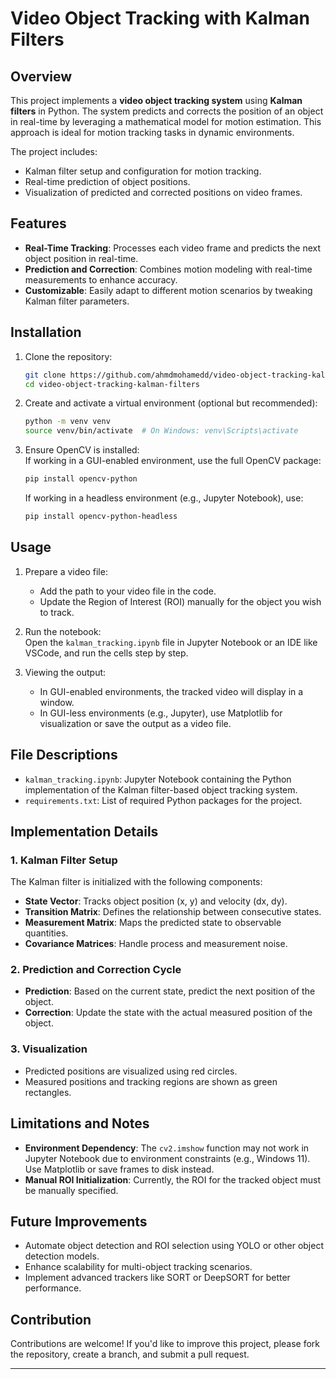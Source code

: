 # Video Object Tracking with Kalman Filters  

## Overview  
This project implements a **video object tracking system** using **Kalman filters** in Python. The system predicts and corrects the position of an object in real-time by leveraging a mathematical model for motion estimation. This approach is ideal for motion tracking tasks in dynamic environments.  

The project includes:  
- Kalman filter setup and configuration for motion tracking.  
- Real-time prediction of object positions.  
- Visualization of predicted and corrected positions on video frames.  

## Features  
- **Real-Time Tracking**: Processes each video frame and predicts the next object position in real-time.  
- **Prediction and Correction**: Combines motion modeling with real-time measurements to enhance accuracy.  
- **Customizable**: Easily adapt to different motion scenarios by tweaking Kalman filter parameters.  

## Installation  

1. Clone the repository:  
   ```bash  
   git clone https://github.com/ahmdmohamedd/video-object-tracking-kalman-filters.git  
   cd video-object-tracking-kalman-filters  
   ```  

2. Create and activate a virtual environment (optional but recommended):  
   ```bash  
   python -m venv venv  
   source venv/bin/activate  # On Windows: venv\Scripts\activate  
   ```   

3. Ensure OpenCV is installed:  
   If working in a GUI-enabled environment, use the full OpenCV package:  
   ```bash  
   pip install opencv-python  
   ```  
   If working in a headless environment (e.g., Jupyter Notebook), use:  
   ```bash  
   pip install opencv-python-headless  
   ```  

## Usage  

1. Prepare a video file:  
   - Add the path to your video file in the code.  
   - Update the Region of Interest (ROI) manually for the object you wish to track.  

2. Run the notebook:  
   Open the `kalman_tracking.ipynb` file in Jupyter Notebook or an IDE like VSCode, and run the cells step by step.  

3. Viewing the output:  
   - In GUI-enabled environments, the tracked video will display in a window.  
   - In GUI-less environments (e.g., Jupyter), use Matplotlib for visualization or save the output as a video file.  

## File Descriptions  

- `kalman_tracking.ipynb`: Jupyter Notebook containing the Python implementation of the Kalman filter-based object tracking system.  
- `requirements.txt`: List of required Python packages for the project.  

## Implementation Details  

### 1. **Kalman Filter Setup**  
The Kalman filter is initialized with the following components:  
- **State Vector**: Tracks object position (x, y) and velocity (dx, dy).  
- **Transition Matrix**: Defines the relationship between consecutive states.  
- **Measurement Matrix**: Maps the predicted state to observable quantities.  
- **Covariance Matrices**: Handle process and measurement noise.  

### 2. **Prediction and Correction Cycle**  
- **Prediction**: Based on the current state, predict the next position of the object.  
- **Correction**: Update the state with the actual measured position of the object.  

### 3. **Visualization**  
- Predicted positions are visualized using red circles.  
- Measured positions and tracking regions are shown as green rectangles.  

## Limitations and Notes  
- **Environment Dependency**: The `cv2.imshow` function may not work in Jupyter Notebook due to environment constraints (e.g., Windows 11). Use Matplotlib or save frames to disk instead.  
- **Manual ROI Initialization**: Currently, the ROI for the tracked object must be manually specified.  

## Future Improvements  
- Automate object detection and ROI selection using YOLO or other object detection models.  
- Enhance scalability for multi-object tracking scenarios.  
- Implement advanced trackers like SORT or DeepSORT for better performance.  

## Contribution  
Contributions are welcome! If you'd like to improve this project, please fork the repository, create a branch, and submit a pull request.  


---  
